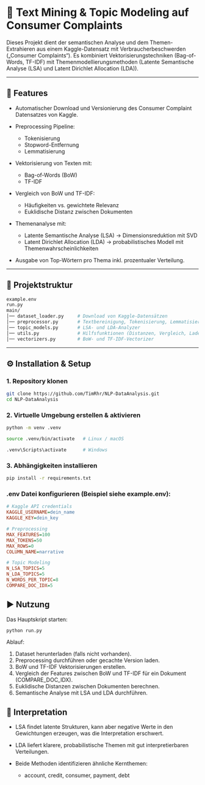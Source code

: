 # 📌 Text Mining & Topic Modeling auf Consumer Complaints

Dieses Projekt dient der semantischen Analyse und dem Themen-Extrahieren aus einem Kaggle-Datensatz mit Verbraucherbeschwerden („Consumer Complaints“).
Es kombiniert Vektorisierungstechniken (Bag-of-Words, TF-IDF) mit Themenmodellierungsmethoden (Latente Semantische Analyse (LSA) und Latent Dirichlet Allocation (LDA)).

---

## 🚀 Features

- Automatischer Download und Versionierung des Consumer Complaint Datensatzes von Kaggle.

- Preprocessing Pipeline:
    - Tokenisierung
    - Stopword-Entfernung
    - Lemmatisierung

- Vektorisierung von Texten mit:
    - Bag-of-Words (BoW)
    - TF-IDF

- Vergleich von BoW und TF-IDF:
    - Häufigkeiten vs. gewichtete Relevanz
    - Euklidische Distanz zwischen Dokumenten

- Themenanalyse mit:
    - Latente Semantische Analyse (LSA) → Dimensionsreduktion mit SVD
    - Latent Dirichlet Allocation (LDA) → probabilistisches Modell mit Themenwahrscheinlichkeiten

- Ausgabe von Top-Wörtern pro Thema inkl. prozentualer Verteilung.

---

## 📂 Projektstruktur

```bash
example.env
run.py  
main/
│── dataset_loader.py     # Download von Kaggle-Datensätzen
│── preprocessor.py       # Textbereinigung, Tokenisierung, Lemmatisierung
│── topic_models.py       # LSA- und LDA-Analyzer
│── utils.py              # Hilfsfunktionen (Distanzen, Vergleich, Laden)
│── vectorizers.py        # BoW- und TF-IDF-Vectorizer
```

---

## ⚙️ Installation & Setup

### 1. Repository klonen  
```bash
git clone https://github.com/TimRhr/NLP-DataAnalysis.git
cd NLP-DataAnalysis
```

### 2. Virtuelle Umgebung erstellen & aktivieren
```bash
python -m venv .venv
```
```bash
source .venv/bin/activate   # Linux / macOS
```
```bash
.venv\Scripts\activate      # Windows
```

### 3. Abhängigkeiten installieren
```bash
pip install -r requirements.txt
```

### .env Datei konfigurieren (Beispiel siehe example.env):
```ini
# Kaggle API credentials
KAGGLE_USERNAME=dein_name
KAGGLE_KEY=dein_key

# Preprocessing
MAX_FEATURES=100
MAX_TOKENS=50
MAX_ROWS=0
COLUMN_NAME=narrative

# Topic Modeling
N_LSA_TOPICS=5
N_LDA_TOPICS=5
N_WORDS_PER_TOPIC=8
COMPARE_DOC_IDX=5
```

## ▶️ Nutzung
Das Hauptskript starten:

```bash
python run.py
```

Ablauf:
1. Dataset herunterladen (falls nicht vorhanden).
2. Preprocessing durchführen oder gecachte Version laden.
3. BoW und TF-IDF Vektorisierungen erstellen.
4. Vergleich der Features zwischen BoW und TF-IDF für ein Dokument (COMPARE_DOC_IDX).
5. Euklidische Distanzen zwischen Dokumenten berechnen.
6. Semantische Analyse mit LSA und LDA durchführen.

## 🧠 Interpretation

- LSA findet latente Strukturen, kann aber negative Werte in den Gewichtungen erzeugen, was die Interpretation erschwert.

- LDA liefert klarere, probabilistische Themen mit gut interpretierbaren Verteilungen.

- Beide Methoden identifizieren ähnliche Kernthemen:
    - account, credit, consumer, payment, debt

